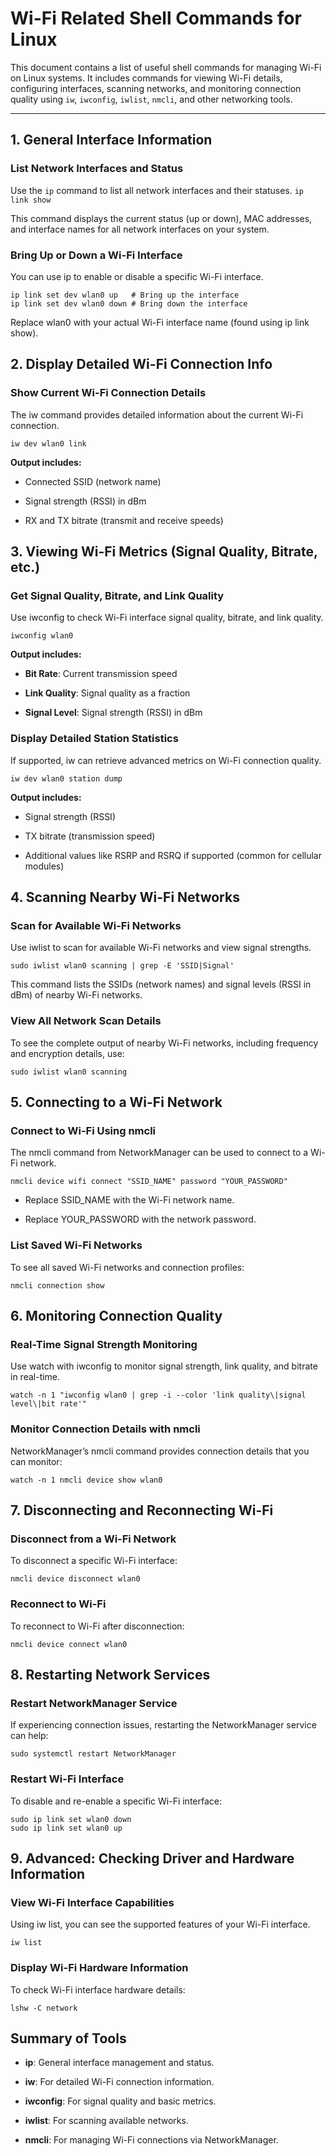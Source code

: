 # Wi-Fi Related Shell Commands for Linux

This document contains a list of useful shell commands for managing Wi-Fi on Linux systems. It includes commands for viewing Wi-Fi details, configuring interfaces, scanning networks, and monitoring connection quality using `iw`, `iwconfig`, `iwlist`, `nmcli`, and other networking tools.  

---  

## 1. General Interface Information  
### List Network Interfaces and Status  

Use the `ip` command to list all network interfaces and their statuses.  ```ip link show   ```

This command displays the current status (up or down), MAC addresses, and interface names for all network interfaces on your system.

### Bring Up or Down a Wi-Fi Interface

You can use ip to enable or disable a specific Wi-Fi interface.

```
ip link set dev wlan0 up   # Bring up the interface  
ip link set dev wlan0 down # Bring down the interface
```
Replace wlan0 with your actual Wi-Fi interface name (found using ip link show).

2\. Display Detailed Wi-Fi Connection Info
------------------------------------------

### Show Current Wi-Fi Connection Details

The iw command provides detailed information about the current Wi-Fi connection.

```
iw dev wlan0 link
```

**Output includes:**

*   Connected SSID (network name)
    
*   Signal strength (RSSI) in dBm
    
*   RX and TX bitrate (transmit and receive speeds)
    

3\. Viewing Wi-Fi Metrics (Signal Quality, Bitrate, etc.)
---------------------------------------------------------

### Get Signal Quality, Bitrate, and Link Quality

Use iwconfig to check Wi-Fi interface signal quality, bitrate, and link quality.

```
iwconfig wlan0
```

**Output includes:**

*   **Bit Rate**: Current transmission speed
    
*   **Link Quality**: Signal quality as a fraction
    
*   **Signal Level**: Signal strength (RSSI) in dBm
    

### Display Detailed Station Statistics

If supported, iw can retrieve advanced metrics on Wi-Fi connection quality.

```
iw dev wlan0 station dump
```

**Output includes:**

*   Signal strength (RSSI)
    
*   TX bitrate (transmission speed)
    
*   Additional values like RSRP and RSRQ if supported (common for cellular modules)
    

4\. Scanning Nearby Wi-Fi Networks
----------------------------------

### Scan for Available Wi-Fi Networks

Use iwlist to scan for available Wi-Fi networks and view signal strengths.

```
sudo iwlist wlan0 scanning | grep -E 'SSID|Signal'
```

This command lists the SSIDs (network names) and signal levels (RSSI in dBm) of nearby Wi-Fi networks.

### View All Network Scan Details

To see the complete output of nearby Wi-Fi networks, including frequency and encryption details, use:

```
sudo iwlist wlan0 scanning
```

5\. Connecting to a Wi-Fi Network
---------------------------------

### Connect to Wi-Fi Using nmcli

The nmcli command from NetworkManager can be used to connect to a Wi-Fi network.

```
nmcli device wifi connect "SSID_NAME" password "YOUR_PASSWORD"
```

*   Replace SSID\_NAME with the Wi-Fi network name.
    
*   Replace YOUR\_PASSWORD with the network password.
    

### List Saved Wi-Fi Networks

To see all saved Wi-Fi networks and connection profiles:

```
nmcli connection show
```

6\. Monitoring Connection Quality
---------------------------------

### Real-Time Signal Strength Monitoring

Use watch with iwconfig to monitor signal strength, link quality, and bitrate in real-time.

```
watch -n 1 "iwconfig wlan0 | grep -i --color 'link quality\|signal level\|bit rate'"
```

### Monitor Connection Details with nmcli

NetworkManager’s nmcli command provides connection details that you can monitor:

```
watch -n 1 nmcli device show wlan0
```

7\. Disconnecting and Reconnecting Wi-Fi
----------------------------------------

### Disconnect from a Wi-Fi Network

To disconnect a specific Wi-Fi interface:

```
nmcli device disconnect wlan0
```

### Reconnect to Wi-Fi

To reconnect to Wi-Fi after disconnection:

```
nmcli device connect wlan0
```

8\. Restarting Network Services
-------------------------------

### Restart NetworkManager Service

If experiencing connection issues, restarting the NetworkManager service can help:

```
sudo systemctl restart NetworkManager
```

### Restart Wi-Fi Interface

To disable and re-enable a specific Wi-Fi interface:

```
sudo ip link set wlan0 down  
sudo ip link set wlan0 up
```

9\. Advanced: Checking Driver and Hardware Information
------------------------------------------------------

### View Wi-Fi Interface Capabilities

Using iw list, you can see the supported features of your Wi-Fi interface.

```
iw list
```

### Display Wi-Fi Hardware Information

To check Wi-Fi interface hardware details:

```
lshw -C network
```

Summary of Tools
----------------

*   **ip**: General interface management and status.
    
*   **iw**: For detailed Wi-Fi connection information.
    
*   **iwconfig**: For signal quality and basic metrics.
    
*   **iwlist**: For scanning available networks.
    
*   **nmcli**: For managing Wi-Fi connections via NetworkManager.